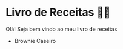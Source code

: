 # Livro de Receitas :woman_cook:

Olá! Seja bem vindo ao meu livro de receitas 

- Brownie Caseiro 
